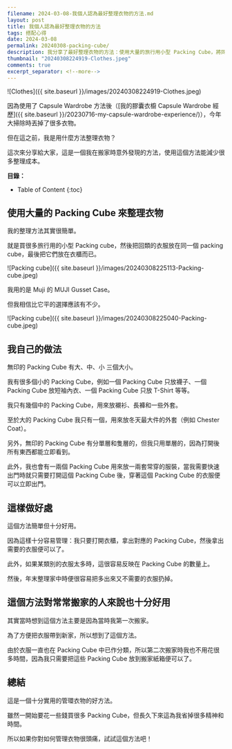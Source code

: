```yaml
---
filename: 2024-03-08-我個人認為最好整理衣物的方法.md
layout: post
title: 我個人認為最好整理衣物的方法
tags: 搭配心得
date: 2024-03-08
permalink: 20240308-packing-cube/
description: 我分享了最好整理衣物的方法：使用大量的旅行用小型 Packing Cube，將同類衣服放在同一個 Packing Cube，再放在衣櫃中。這樣做的好處是容易管理和反映出每類衣服的數量，方便年末整理時丟棄多餘的衣服。我自己使用不同大小的 Packing Cube 來存放各類衣物，並準備一兩個裝常穿服裝以便快速出門。這個方法對經常搬家的人也十分實用。雖然一開始要花錢購買 Packing Cube，但長遠來看為我省下很多精力和時間。
thumbnail: "20240308224919-Clothes.jpeg"
comments: true
excerpt_separator: <!--more-->
---
```



![Clothes]({{ site.baseurl }}/images/20240308224919-Clothes.jpeg)  


因為使用了 Capsule Wardrobe 方法後（[我的膠囊衣櫥 Capsule Wardrobe 經歷]({{ site.baseurl }}/20230716-my-capsule-wardrobe-experience/)），今年大掃除時丟掉了很多衣物。

但在這之前，我是用什麼方法整理衣物？

這次來分享給大家，這是一個我在搬家時意外發現的方法，使用這個方法能減少很多整理成本。

<!--more-->

**目錄：**

* Table of Content
{:toc}

## 使用大量的 Packing Cube 來整理衣物

我的整理方法其實很簡單。

就是買很多旅行用的小型 Packing cube，然後把回類的衣服放在同一個 packing cube，最後把它們放在衣櫃而已。

![Packing cube]({{ site.baseurl }}/images/20240308225113-Packing-cube.jpeg)  

我用的是 Muji 的 MUJI Gusset Case。

但我相信比它平的選擇應該有不少。

![Packing cube]({{ site.baseurl }}/images/20240308225040-Packing-cube.jpeg)  

## 我自己的做法

無印的 Packing Cube 有大、中、小 三個大小。

我有很多個小的 Packing Cube，例如一個 Packing Cube 只放襪子、一個 Packing Cube 放短袖內衣、一個 Packing Cube 只放 T-Shirt 等等。

我只有幾個中的 Packing Cube，用來放襯衫、長褲和一些外套。

至於大的 Packing Cube 我只有一個，用來放冬天最大件的外套（例如 Chester Coat）。

另外，無印的 Packing Cube 有分單層和隻層的，但我只用單層的，因為打開後所有東西都能立即看到。

此外，我也會有一兩個 Packing Cube 用來放一兩套常穿的服裝，當我需要快速出門時就只需要打開這個 Packing Cube 後，穿著這個 Packing Cube 的衣服便可以立即出門。

## 這樣做好處

這個方法簡單但十分好用。

因為這樣十分容易管理：我只要打開衣櫃，拿出對應的 Packing Cube，然後拿出需要的衣服便可以了。

此外，如果某類別的衣服太多時，這很容易反映在 Packing Cube 的數量上。

然後，年末整理家中時便很容易把多出來又不需要的衣服扔掉。

## 這個方法對常常搬家的人來說也十分好用

其實當時想到這個方法主要是因為當時我第一次搬家。

為了方便把衣服帶到新家，所以想到了這個方法。

由於衣服一直也在 Packing Cube 中已作分類，所以第二次搬家時我也不用花很多時間，因為我只需要把這些 Packing Cube 放到搬家紙箱便可以了。

## 總結

這是一個十分實用的管環衣物的好方法。

雖然一開始要花一些錢買很多 Packing Cube，但長久下來這為我省掉很多精神和時間。

所以如果你對如何管理衣物很頭痛，試試這個方法吧！

<!-- Meta Summary -->
<!--
我分享了最好整理衣物的方法：使用大量的旅行用小型 Packing Cube，將同類衣服放在同一個 Packing Cube，再放在衣櫃中。這樣做的好處是容易管理和反映出每類衣服的數量，方便年末整理時丟棄多餘的衣服。我自己使用不同大小的 Packing Cube 來存放各類衣物，並準備一兩個裝常穿服裝以便快速出門。這個方法對經常搬家的人也十分實用。雖然一開始要花錢購買 Packing Cube，但長遠來看為我省下很多精力和時間。
-->


<!--
- [我個人認為最好整理衣物的方法]({{ site.baseurl }}/20240308-packing-cube/)
-->
